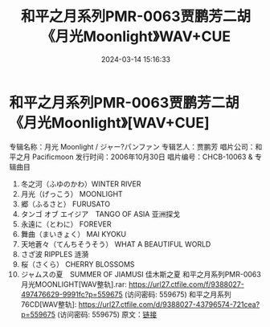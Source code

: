 ﻿---
title: 和平之月系列PMR-0063贾鹏芳二胡《月光Moonlight》WAV+CUE
date: 2024-03-14 15:16:33
categories: 古典音乐、新世纪、纯音雅乐
tags: 纯音雅乐
---
# 和平之月系列PMR-0063贾鹏芳二胡《月光Moonlight》[WAV+CUE]

专辑名称：月光 Moonlight / ジャー?パンファン
专辑艺人：贾鹏芳
唱片公司：和平之月 Pacificmoon
发行时间：2006年10月30日
唱片编号：CHCB-10063
& 专辑曲目
01. 冬之河（ふゆのかわ）WINTER RIVER
02. 月光（げっこう） MOONLIGHT
03. 郷（ふるさと） FURUSATO
04. タンゴ オブ エイジア　TANGO OF ASIA 亚洲探戈
05. 永遠に（とわに） FOREVER
06. 舞曲（まいきょく） MAI KYOKU
07. 天地蒼々（てんちそうそう） WHAT A BEAUTIFUL WORLD
08. さざ波 RIPPLES 涟漪
09. 桜（さくら） CHERRY BLOSSOMS
10. ジャムスの夏　SUMMER OF JIAMUSI 佳木斯之夏
和平之月系列PMR-0063 月光MOONLIGHT[WAV整轨].rar: https://url27.ctfile.com/f/9388027-497476629-9991fc?p=559675
(访问密码: 559675)
和平之月系列76CD[WAV整轨]: https://url27.ctfile.com/d/9388027-43796574-721cea?p=559675
(访问密码: 559675)
原文：[链接](https://blog.sina.com.cn/s/blog_1647c7e76010314pr.html)